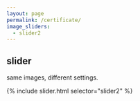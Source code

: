 ```yaml
---
layout: page
permalink: /certificate/
image_sliders:
  - slider2
---
```

## slider

same images, different settings.

{% include slider.html selector="slider2" %}
